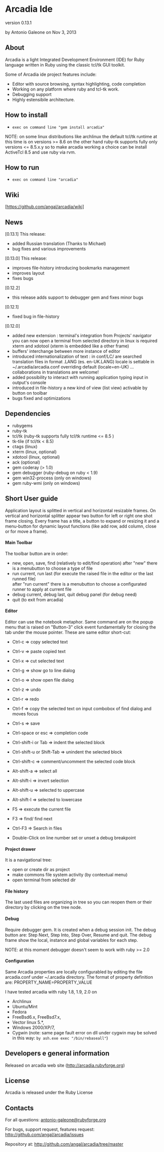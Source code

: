 # Arcadia Ide
version 0.13.1

by Antonio Galeone
on Nov 3, 2013

## About

Arcadia is a light Integrated Development Environment (IDE) for Ruby language 
written in Ruby using the classic tcl/tk GUI toolkit.

Some of Arcadia ide project features include:
 * Editor with source browsing, syntax highlighting, code completion
 * Working on any platform where ruby and tcl-tk work.
 * Debugging support
 * Highly estensibile architecture.

## How to install
 * `exec on command line "gem install arcadia"`

NOTE: on some linux distributions like archlinux the default tcl/tk runtime at this time is on versions >= 8.6
on the other hand ruby-tk supports fully only versions <= 8.5.x.y so to make arcadia working a choice 
can be install ActiveTcl 8.5 and use ruby via rvm. 

## How to run
 * `exec on command line "arcadia"`

## Wiki
[https://github.com/angal/arcadia/wiki]

## News

[0.13.1]
    This release:
  - added Russian translation (Thanks to Michael)
  - bug fixes and various improvements

[0.13.0]
    This release:
  - improves file-history  introducing bookmarks management
  - improves layout    
  - fixes bugs 

[0.12.2]
 - this release adds support to debugger gem and fixes minor bugs
  
[0.12.1] 
 - fixed bug in file-history 
 
[0.12.0]
 - added new extension : terminal's integration
   from Projects' navigator you can now open a terminal from selected directory
   in linux is required xterm and xdotool (xterm is embedded like a other frame) 
 - buffers' interchange between more instance of editor
 - introduced internationalization of text :
   in conf/LC/ are searched translation files in format <locale>.LANG (es. en-UK.LANG)
   locale is settable in ~/.arcadia/arcadia.conf overriding default (locale=en-UK)
  ... collaborations in translations are welcome!
 - added possibility to interact with running application typing input in output's console
 - introduced in file-history a new kind of view (list view) activable by button on toolbar  
 - bugs fixed and optimizations 
 
## Dependencies

  - rubygems
  - ruby-tk
  - tcl/tk (ruby-tk supports fully tcl/tk runtime <= 8.5 )
  - tk-tile (if tcl/tk < 8.5)
  - ctags (linux)
  - xterm (linux, optional)
  - xdotool (linux, optional)
  - ack (optional)
  - gem coderay (> 1.0)
  - gem debugger (ruby-debug on ruby < 1.9)
  - gem win32-process (only on windows)
  - gem ruby-wmi (only on windows)
  

## Short User guide
Application layout is splitted in vertical and horizontal resizable frames. 
On vertical and horizontal  splitter appear two button for left or right 
one shot frame closing. 
Every frame has a title, a button to expand or resizing it and a menu-button 
for dynamic layout functions (like add row, add column, close or for move a frame).

#### Main Toolbar
The toolbar button are in order:
- new, open, save, find
  (relatively to edit/find operation)
  after "new" there is a menubutton to choose a type of file
- run current, run last 
  (for execute the raised file in the editor or the last runned file)  
  after "run current" there is a menubutton to choose a configurated runner to apply at current file
- debug current, debug last, quit debug panel
  (for debug need)
- quit (to exit from arcadia)

#### Editor
Editor can use the notebook metaphor. Same command are on the popup menu 
that is raised on "Button-3" click event fundamentally for closing the tab 
under the mouse pointer.
These are same editor short-cut:
- Ctrl-c  => copy selected text
- Ctrl-v  => paste copied text
- Ctrl-x  => cut selected text
- Ctrl-g  => show go to line dialog
- Ctrl-o  => show open file dialog
- Ctrl-z  => undo
- Ctrl-r  => redo
- Ctrl-f  => copy the selected text on input combobox of find dialog and moves focus
- Ctrl-s  => save
- Ctrl-space or esc => completion code
- Ctrl-shift-i or Tab => indent the selected block
- Ctrl-shift-u or Shift-Tab => unindent the selected block
- Ctrl-shift-c => comment/uncomment the selected code block
- Alt-shift-a => select all
- Alt-shift-i => invert selection
- Alt-shift-u => selected to uppercase
- Alt-shift-l => selected to lowercase
- F5 => execute the current file 
- F3 => find/ find next
- Ctrl-F3 => Search in files

- Double-Click on line number set or unset a debug breakpoint

#### Project drawer
It is a navigational tree: 
- open or create dir as project
- make commons file system activity (by contextual menu)
- open terminal from selected dir 

#### File history
The last used files are organizing in tree so you can reopen them or their 
directory by clicking on the tree node.

#### Debug
Require debugger gem.
It is created when a debug session init. 
The debug button are: Step Next, Step Into, Step Over, Resume and quit.
The debug frame show the local, instance and global variables for each
step. 

NOTE: at this moment debugger doesn't seem to work with ruby >= 2.0  

#### Configuration
Same Arcadia properties are locally configurabled by editing the file arcadia.conf
under ~/.arcadia  directory. The format of property definition are:
<OPERATING SYSTEM IDENTIFY::>PROPERTY_NAME=PROPERTY_VALUE


I have tested arcadia with ruby 1.8, 1.9, 2.0 on 

 * Archlinux
 * Ubuntu/Mint
 * Fedora
 * FreeBsd6.x, FreeBsd7.x, 
 * Vector linux 5.*,
 * Windows 2000/XP/7, 
 * Cygwin (note: same page fault error on dll under cygwin may be solved in this way: `by ash.exe exec "/bin/rebaseall"`) 

## Developers e general information
Released on arcadia web site (http://arcadia.rubyforge.org) 

## License
Arcadia is released under the Ruby License

## Contacts
For all questions:
antonio-galeone@rubyforge.org

For bugs, support request, features request:
http://github.com/angal/arcadia/issues

Repository at:
http://github.com/angal/arcadia/tree/master
